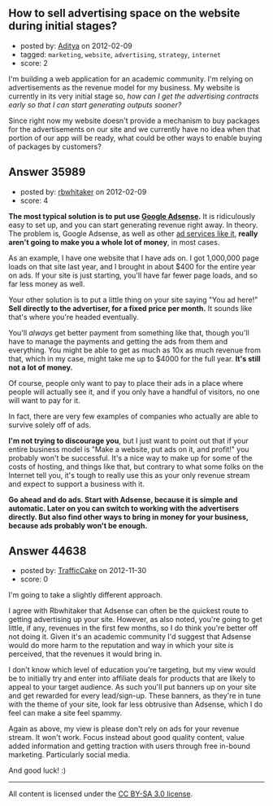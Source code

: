 ## How to sell advertising space on the website during initial stages?

- posted by: [Aditya](https://stackexchange.com/users/-1/15638-aditya) on 2012-02-09
- tagged: `marketing`, `website`, `advertising`, `strategy`, `internet`
- score: 2

I'm building a web application for an academic community. I'm relying on advertisements as the revenue model for my business. My website is currently in its very initial stage so, *how can I get the advertising contracts early so that I can start generating outputs sooner?*

Since right now my website doesn't provide a mechanism to buy packages for the advertisements on our site and we currently have no idea when that portion of our app will be ready, what could be other ways to enable buying of packages by customers?


## Answer 35989

- posted by: [rbwhitaker](https://stackexchange.com/users/-1/15024-rbwhitaker) on 2012-02-09
- score: 4

<p><strong>The most typical solution is to put use <a href="https://www.google.com/adsense" rel="nofollow">Google Adsense</a>.</strong>  It is ridiculously easy to set up, and you can start generating revenue right away.  In theory.  The problem is, Google Adsense, as well as other <a href="http://www.rosswalker.co.uk/adsense_top10/" rel="nofollow">ad services like it</a>, <strong>really aren't going to make you a whole lot of money</strong>, in most cases.</p>

<p>As an example, I have one website that I have ads on.  I got 1,000,000 page loads on that site last year, and I brought in about $400 for the entire year on ads.  If your site is just starting, you'll have far fewer page loads, and so far less money as well.</p>

<p>Your other solution is to put a little thing on your site saying "You ad here!"  <strong>Sell directly to the advertiser, for a fixed price per month.</strong>  It sounds like that's where you're headed eventually.  </p>

<p>You'll <em>always</em> get better payment from something like that, though you'll have to manage the payments and getting the ads from them and everything.  You might be able to get as much as 10x as much revenue from that, which in my case, might take me up to $4000 for the full year.  <strong>It's still not a lot of money.</strong></p>

<p>Of course, people only want to pay to place their ads in a place where people will actually see it, and if you only have a handful of visitors, no one will want to pay for it.</p>

<p>In fact, there are very few examples of companies who actually are able to survive solely off of ads.</p>

<p><strong>I'm not trying to discourage you</strong>, but I just want to point out that if your entire business model is "Make a website, put ads on it, and profit!" you probably won't be successful.  It's a nice way to make up for some of the costs of hosting, and things like that, but contrary to what some folks on the Internet tell you, it's tough to really use this as your only revenue stream and expect to support a business with it.</p>

<p><strong>Go ahead and do ads.  Start with Adsense, because it is simple and automatic.  Later on you can switch to working with the advertisers directly.  But also find other ways to bring in money for your business, because ads probably won't be enough.</strong></p>



## Answer 44638

- posted by: [TrafficCake](https://stackexchange.com/users/-1/21858-trafficcake) on 2012-11-30
- score: 0

I'm going to take a slightly different approach.

I agree with Rbwhitaker that Adsense can often be the quickest route to getting advertising up your site.  However, as also noted, you're going to get little, if any, revenues in the first few months, so I do think you're better off not doing it.  Given it's an academic community I'd suggest that Adsense would do more harm to the reputation and way in which your site is perceived, that the revenues it would bring in.

I don't know which level of education you're targeting, but my view would be to initially try and enter into affiliate deals for products that are likely to appeal to your target audience.  As such you'll put banners up on your site and get rewarded for every lead/sign-up.  These banners, as they're in tune with the theme of your site, look far less obtrusive than Adsense, which I do feel can make a site feel spammy.

Again as above, my view is please don't rely on ads for your revenue stream.  It won't work.  Focus instead about good quality content, value added information and getting traction with users through free in-bound marketing.  Particularly social media.

And good luck! :)



---

All content is licensed under the [CC BY-SA 3.0 license](https://creativecommons.org/licenses/by-sa/3.0/).
